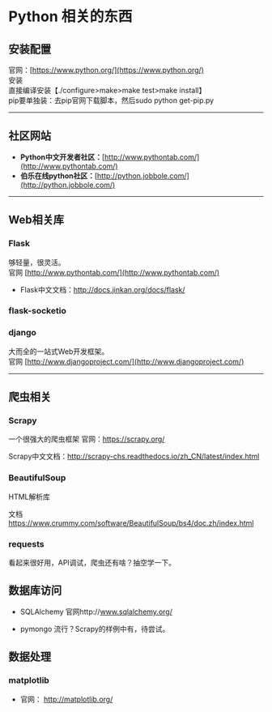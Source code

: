 # Python 相关的东西

## 安装配置

官网：[https://www.python.org/](https://www.python.org/)<br />
安装<br />
直接编译安装【./configure>make>make test>make install】<br />
pip要单独装：去pip官网下载脚本，然后sudo python get-pip.py



<hr />

## 社区网站

- **Python中文开发者社区：**[http://www.pythontab.com/](http://www.pythontab.com/)
- **伯乐在线python社区：**[http://python.jobbole.com/](http://python.jobbole.com/)

<hr />

## Web相关库

### Flask

够轻量，很灵活。<br />
官网 [http://www.pythontab.com/](http://www.pythontab.com/) 
- Flask中文文档：http://docs.jinkan.org/docs/flask/


### flask-socketio

### django

大而全的一站式Web开发框架。<br />
官网 [http://www.djangoproject.com/](http://www.djangoproject.com/)

<hr />

## 爬虫相关

### Scrapy

一个很强大的爬虫框架
官网：https://scrapy.org/

Scrapy中文文档：http://scrapy-chs.readthedocs.io/zh_CN/latest/index.html

### BeautifulSoup

HTML解析库

文档 https://www.crummy.com/software/BeautifulSoup/bs4/doc.zh/index.html

### requests

看起来很好用，API调试，爬虫还有啥？抽空学一下。

## 数据库访问

- SQLAlchemy 官网http://www.sqlalchemy.org/

- pymongo   流行？Scrapy的样例中有，待尝试。

## 数据处理

### matplotlib

- 官网： http://matplotlib.org/